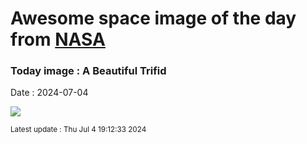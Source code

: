 
# Awesome space image of the day from [NASA](https://api.nasa.gov/)

### Today image : A Beautiful Trifid
Date : 2024-07-04

![](https://apod.nasa.gov/apod/image/2407/TrifidrecortesRGB1024.jpg)

<small>Latest update : Thu Jul  4 19:12:33 2024</small>
        